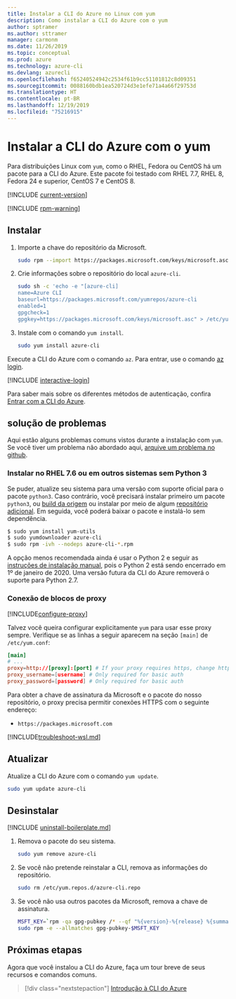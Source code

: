 ```yaml
---
title: Instalar a CLI do Azure no Linux com yum
description: Como instalar a CLI do Azure com o yum
author: sptramer
ms.author: sttramer
manager: carmonm
ms.date: 11/26/2019
ms.topic: conceptual
ms.prod: azure
ms.technology: azure-cli
ms.devlang: azurecli
ms.openlocfilehash: f65240524942c2534f61b9cc51101812c8d09351
ms.sourcegitcommit: 0088160bdb1ea520724d3e1efe71a4a66f29753d
ms.translationtype: HT
ms.contentlocale: pt-BR
ms.lasthandoff: 12/19/2019
ms.locfileid: "75216915"
---
```

# <a name="install-azure-cli-with-yum"></a>Instalar a CLI do Azure com o yum

Para distribuições Linux com `yum`, como o RHEL, Fedora ou CentOS há um pacote para a CLI do Azure. Este pacote foi testado com RHEL 7.7, RHEL 8, Fedora 24 e superior, CentOS 7 e CentOS 8.

[!INCLUDE [current-version](includes/current-version.md)]

[!INCLUDE [rpm-warning](includes/rpm-warning.md)]

## <a name="install"></a>Instalar

1. Importe a chave do repositório da Microsoft.

   ```bash
   sudo rpm --import https://packages.microsoft.com/keys/microsoft.asc
   ```

2. Crie informações sobre o repositório do local `azure-cli`.

   ```bash
   sudo sh -c 'echo -e "[azure-cli]
   name=Azure CLI
   baseurl=https://packages.microsoft.com/yumrepos/azure-cli
   enabled=1
   gpgcheck=1
   gpgkey=https://packages.microsoft.com/keys/microsoft.asc" > /etc/yum.repos.d/azure-cli.repo'
   ```

3. Instale com o comando `yum install`.

   ```bash
   sudo yum install azure-cli
   ```

Execute a CLI do Azure com o comando `az`. Para entrar, use o comando [az login](/cli/azure/reference-index#az-login).

[!INCLUDE [interactive-login](includes/interactive-login.md)]

Para saber mais sobre os diferentes métodos de autenticação, confira [Entrar com a CLI do Azure](authenticate-azure-cli.md).

## <a name="troubleshooting"></a>solução de problemas

Aqui estão alguns problemas comuns vistos durante a instalação com `yum`. Se você tiver um problema não abordado aqui, [arquive um problema no github](https://github.com/Azure/azure-cli/issues).

### <a name="install-on-rhel-76-or-other-systems-without-python-3"></a>Instalar no RHEL 7.6 ou em outros sistemas sem Python 3

Se puder, atualize seu sistema para uma versão com suporte oficial para o pacote `python3`. Caso contrário, você precisará instalar primeiro um pacote `python3`, ou [build da origem](https://github.com/linux-on-ibm-z/docs/wiki/Building-Python-3.6.x) ou instalar por meio de algum [repositório adicional](https://developers.redhat.com/blog/2018/08/13/install-python3-rhel/). Em seguida, você poderá baixar o pacote e instalá-lo sem dependência.
```bash
$ sudo yum install yum-utils
$ sudo yumdownloader azure-cli
$ sudo rpm -ivh --nodeps azure-cli-*.rpm
```

A opção menos recomendada ainda é usar o Python 2 e seguir as [instruções de instalação manual](install-azure-cli-linux.md), pois o Python 2 está sendo encerrado em 1º de janeiro de 2020. Uma versão futura da CLI do Azure removerá o suporte para Python 2.7.

### <a name="proxy-blocks-connection"></a>Conexão de blocos de proxy

[!INCLUDE[configure-proxy](includes/configure-proxy.md)]

Talvez você queira configurar explicitamente `yum` para usar esse proxy sempre. Verifique se as linhas a seguir aparecem na seção `[main]` de `/etc/yum.conf`:

```yum.conf
[main]
# ...
proxy=http://[proxy]:[port] # If your proxy requires https, change http->https
proxy_username=[username] # Only required for basic auth
proxy_password=[password] # Only required for basic auth
```

Para obter a chave de assinatura da Microsoft e o pacote do nosso repositório, o proxy precisa permitir conexões HTTPS com o seguinte endereço:

* `https://packages.microsoft.com`

[!INCLUDE[troubleshoot-wsl.md](includes/troubleshoot-wsl.md)]

## <a name="update"></a>Atualizar

Atualize a CLI do Azure com o comando `yum update`.

```bash
sudo yum update azure-cli
```

## <a name="uninstall"></a>Desinstalar

[!INCLUDE [uninstall-boilerplate.md](includes/uninstall-boilerplate.md)]

1. Remova o pacote do seu sistema.

   ```bash
   sudo yum remove azure-cli
   ```

2. Se você não pretende reinstalar a CLI, remova as informações do repositório.

   ```bash
   sudo rm /etc/yum.repos.d/azure-cli.repo
   ```

3. Se você não usa outros pacotes da Microsoft, remova a chave de assinatura.

   ```bash
   MSFT_KEY=`rpm -qa gpg-pubkey /* --qf "%{version}-%{release} %{summary}\n" | grep Microsoft | awk '{print $1}'`
   sudo rpm -e --allmatches gpg-pubkey-$MSFT_KEY
   ```

## <a name="next-steps"></a>Próximas etapas

Agora que você instalou a CLI do Azure, faça um tour breve de seus recursos e comandos comuns.

> [!div class="nextstepaction"]
> [Introdução à CLI do Azure](get-started-with-azure-cli.md)
